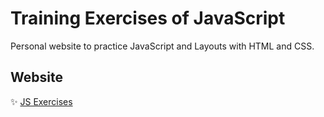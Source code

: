 # Training Exercises of JavaScript

Personal website to practice JavaScript and Layouts with HTML and CSS.

## Website

✨ [JS Exercises](https://javandresmoreno.github.io/TrainingJS/)
